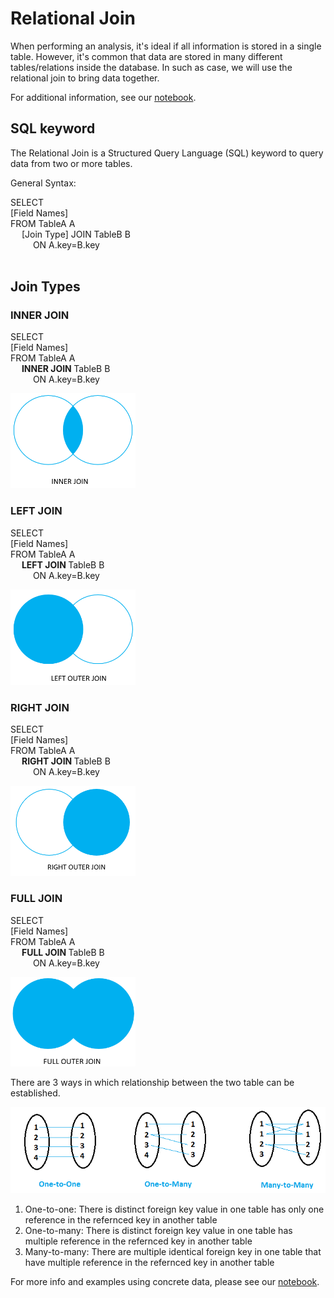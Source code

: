 # Relational Join

When performing an analysis, it's ideal if all information is stored in a single table. However, it's common that data are stored in many different tables/relations inside the database. In such as case, we will use the relational join to bring data together.

For additional information, see our [notebook](https://github.com/mveele/SQL_join_comms/blob/main/comms_project.ipynb).

<!-- To perform an analysis, it would be ideal if all desired information is in a single table. However, you will find that the data are usually divided into two or more relations to optimize the storage. In such cases, we need to bring relations into one table using a relation join. -->

## SQL keyword

The Relational Join is a Structured Query Language (SQL) keyword to query data from two or more tables.

General Syntax:

SELECT <br>
[Field Names] <br>
FROM TableA A <br>
&emsp; [Join Type] JOIN TableB B <br>
&emsp; &emsp; ON A.key=B.key <br>
<br>

## Join Types


### INNER JOIN
SELECT <br>
[Field Names] <br>
FROM TableA A <br>
&emsp; <b> INNER JOIN </b> TableB B <br>
&emsp; &emsp; ON A.key=B.key <br>

<img src="https://github.com/mveele/SQL_join_comms/blob/main/images/inner_join.png" alt="drawing" width="200"/>
<br>

### LEFT JOIN
SELECT <br>
[Field Names] <br>
FROM TableA A <br>
&emsp; <b> LEFT JOIN </b> TableB B <br>
&emsp; &emsp; ON A.key=B.key <br>

<img src="https://github.com/mveele/SQL_join_comms/blob/main/images/left_join.png" alt="drawing" width="200"/>
<br>

### RIGHT JOIN
SELECT <br>
[Field Names] <br>
FROM TableA A <br>
&emsp; <b> RIGHT JOIN </b> TableB B <br>
&emsp; &emsp; ON A.key=B.key <br>

<img src="https://github.com/mveele/SQL_join_comms/blob/main/images/right_join.png" alt="drawing" width="200"/>
<br>

### FULL JOIN
SELECT <br>
[Field Names] <br>
FROM TableA A <br>
&emsp; <b> FULL JOIN </b> TableB B <br>
&emsp; &emsp; ON A.key=B.key <br>

<img src="https://github.com/mveele/SQL_join_comms/blob/main/images/full_join.png" alt="drawing" width="200"/>
<br>


There are 3 ways in which relationship between the two table can be established.

<img src="https://github.com/mveele/SQL_join_comms/blob/main/images/one_to_one.png" alt="drawing" width="600"/>
<br>

1. One-to-one: There is distinct foreign key value in one table has only one reference in the refernced key in another table
2. One-to-many: There is distinct foreign key value in one table has multiple reference in the refernced key in another table
3. Many-to-many: There are multiple identical foreign key in one table that have multiple reference in the refernced key in another table

For more info and examples using concrete data, please see our [notebook](https://github.com/mveele/SQL_join_comms/blob/main/comms_project.ipynb).